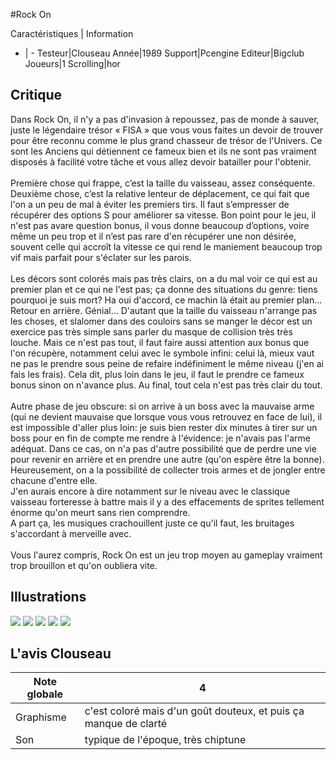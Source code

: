 #Rock On

Caractéristiques | Information
- | -
Testeur|Clouseau
Année|1989
Support|Pcengine
Editeur|Bigclub
Joueurs|1
Scrolling|hor

## Critique
Dans Rock On, il n'y a pas d'invasion à repoussez, pas de monde à sauver, juste le légendaire trésor « FISA » que vous vous faites un devoir de trouver pour être reconnu comme le plus grand chasseur de trésor de l'Univers. Ce sont les Anciens qui détiennent ce fameux bien et ils ne sont pas vraiment disposés à facilité votre tâche et vous allez devoir batailler pour l'obtenir.<br/><br/>Première chose qui frappe, c’est la taille du vaisseau, assez conséquente. Deuxième chose, c’est la relative lenteur de déplacement, ce qui fait que l'on a un peu de mal à éviter les premiers tirs. Il faut s’empresser de récupérer des options S pour améliorer sa vitesse. Bon point pour le jeu, il n'est pas avare question bonus, il vous donne beaucoup d’options, voire même un peu trop et il n’est pas rare d'en récupérer une non désirée, souvent celle qui accroît la vitesse ce qui rend le maniement beaucoup trop vif mais parfait pour s'éclater sur les parois.<br/><br/>Les décors sont colorés mais pas très clairs, on a du mal voir ce qui est au premier plan et ce qui ne l'est pas; ça donne des situations du genre: tiens pourquoi je suis mort? Ha oui d'accord, ce machin là était au premier plan... Retour en arrière. Génial... D'autant que la taille du vaisseau n'arrange pas les choses, et slalomer dans des couloirs sans se manger le décor est un exercice pas très simple sans parler du masque de collision très très louche. Mais ce n'est pas tout, il faut faire aussi attention aux bonus que l'on récupère, notamment celui avec le symbole infini: celui là, mieux vaut ne pas le prendre sous peine de refaire indéfiniment le même niveau (j'en ai fais les frais). Cela dit, plus loin dans le jeu, il faut le prendre ce fameux bonus sinon on n'avance plus. Au final, tout cela n'est pas très clair du tout.<br/><br/>Autre phase de jeu obscure: si on arrive à un boss avec la mauvaise arme (qui ne devient mauvaise que lorsque vous vous retrouvez en face de lui), il est impossible d'aller plus loin: je suis bien rester dix minutes à tirer sur un boss pour en fin de compte me rendre à l'évidence: je n'avais pas l'arme adéquat. Dans ce cas, on n'a pas d'autre possibilité que de perdre une vie pour revenir en arrière et en prendre une autre (qu'on espère être la bonne). Heureusement, on a la possibilité de collecter trois armes et de jongler entre chacune d'entre elle. <br/>J'en aurais encore à dire notamment sur le niveau avec le classique vaisseau forteresse à battre mais il y a des effacements de sprites tellement énorme qu'on meurt sans rien comprendre.<br/>A part ça, les musiques crachouillent juste ce qu'il faut, les bruitages s'accordant à merveille avec.<br/><br/>Vous l'aurez compris, Rock On est un jeu trop moyen au gameplay vraiment trop brouillon et qu'on oubliera vite.

## Illustrations
![](http://www.shmup.com/images/thumbs/img_fiche_1_859.jpg)
![](http://www.shmup.com/images/thumbs/img_fiche_2_859.jpg)
![](http://www.shmup.com/images/thumbs/img_fiche_3_859.jpg)
![](http://www.shmup.com/images/thumbs/img_fiche_4_859.jpg)
![](http://www.shmup.com/images/thumbs/img_fiche_5_859.jpg)

## L'avis Clouseau
Note globale|4
-|-
Graphisme|c'est coloré mais d'un goût douteux, et puis ça manque de clarté
Son| typique de l'époque, très chiptune

